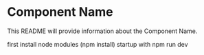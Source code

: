 # Component Name

This README will provide information about the Component Name.

first install node modules (npm install)
startup with npm run dev